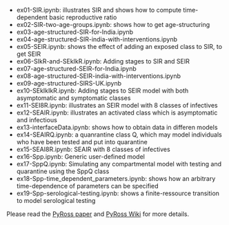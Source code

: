 * ex01-SIR.ipynb: illustrates SIR and shows how to compute time-dependent basic reproductive ratio
* ex02-SIR-two-age-groups.ipynb:  shows how to get age-structuring 
* ex03-age-structured-SIR-for-India.ipynb 
* ex04-age-structured-SIR-india-with-interventions.ipynb
* ex05-SEIR.ipynb:  shows the effect of adding an exposed class to SIR, to get SEIR
* ex06-SIkR-and-SEkIkR.ipynb: Adding stages to SIR and SEIR
* ex07-age-structured-SEIR-for-India.ipynb
* ex08-age-structured-SEIR-india-with-interventions.ipynb
* ex09-age-structured-SIRS-UK.ipynb
* ex10-SEkIkIkR.ipynb: Adding stages to SEIR model with both asymptomatic and symptomatic classes
* ex11-SEI8R.ipynb: illustrates an SEIR model with 8 classes of infectives
* ex12-SEAIR.ipynb: illustrates an activated class which is asymptomatic and infectious
* ex13-interfaceData.ipynb: shows how to obtain data in differen models
* ex14-SEAIRQ.ipynb: a quanrantine class Q, which may model individuals who have been tested and put into quarantine
* ex15-SEAI8R.ipynb: SEAIR with 8 classes of infectives
* ex16-Spp.ipynb: Generic user-defined model 
* ex17-SppQ.ipynb: Simulating any compartmental model with testing and quarantine using the SppQ class
* ex18-Spp-time_dependent_parameters.ipynb: shows how an arbitrary time-dependence of parameters can be specified
* ex19-Spp-serological-testing.ipynb: shows a finite-ressource transition to model serological testing


Please read the  [PyRoss paper](https://arxiv.org/abs/2005.09625) and [PyRoss Wiki](https://github.com/rajeshrinet/pyross/wiki/)  for more details.

